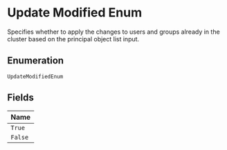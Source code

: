 
# Update Modified Enum

Specifies whether to apply the changes to users and groups already in the cluster based on the principal object list input.

## Enumeration

`UpdateModifiedEnum`

## Fields

| Name |
|  --- |
| `True` |
| `False` |

